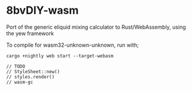 8bvDIY-wasm
===

Port of the generic eliquid mixing calculator to Rust/WebAssembly, using the yew framework

To compile for wasm32-unknown-unknown, run with;

```
cargo +nightly web start --target-webasm
```


    // TODO
    // StyleSheet::new()
    // styles.render()
    // wasm-gc
